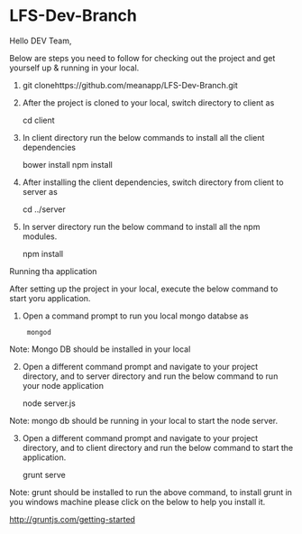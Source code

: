# LFS-Dev-Branch

Hello DEV Team,

Below are steps you need to follow for checking out the project and get yourself up & running in your local.

1) git clonehttps://github.com/meanapp/LFS-Dev-Branch.git

2) After the project is cloned to your local, switch directory to client as 

    cd client

3) In client directory run the below commands to install all the client dependencies
    
    bower install
    npm install
    
4) After installing the client dependencies, switch directory from client to server as 

    cd ../server

5) In server directory run the below command to install all the npm modules.
  
    npm install
  
  
Running tha application

After setting up the project in your local, execute the below command to start yoru application.

1) Open a command prompt to run you local mongo databse as

        mongod

  Note: Mongo DB should be installed in your local
  
2) Open a different command prompt and navigate to your project directory, and to server directory and run the below command to run your node application

    node server.js
  
  Note: mongo db should be running in your local to start the node server.
  
3) Open a different command prompt and navigate to your project directory, and to client directory and run the below command to start the application.

     grunt serve
  
  Note: grunt should be installed to run the above command, to install grunt in you windows machine please click on the below to help you install it.
  
  http://gruntjs.com/getting-started
  
